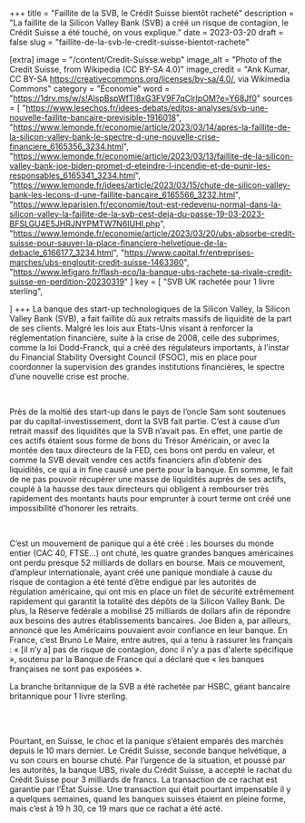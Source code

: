 +++
title = "Faillite de la SVB, le Crédit Suisse bientôt racheté"
description = "La faillite de la Silicon Valley Bank (SVB) a créé un risque de contagion, le Crédit Suisse a été touché, on vous explique."
date = 2023-03-20
draft = false
slug = "faillite-de-la-svb-le-credit-suisse-bientot-rachete"

[extra]
image = "/content/Credit-Suisse.webp"
image_alt = "Photo of the Credit Suisse, from Wikipedia (CC BY-SA 4.0)"
image_credit = "Ank Kumar, CC BY-SA <https://creativecommons.org/licenses/by-sa/4.0/>, via Wikimedia Commons"
category = "Économie"
word = "https://1drv.ms/w/s!AlspBspWfTI8xG3FV9F7qClrIpOM?e=Y68Jf0"
sources = [
    "https://www.lesechos.fr/idees-debats/editos-analyses/svb-une-nouvelle-faillite-bancaire-previsible-1916018",
    "https://www.lemonde.fr/economie/article/2023/03/14/apres-la-faillite-de-la-silicon-valley-bank-le-spectre-d-une-nouvelle-crise-financiere_6165356_3234.html",
    "https://www.lemonde.fr/economie/article/2023/03/13/faillite-de-la-silicon-valley-bank-joe-biden-promet-d-eteindre-l-incendie-et-de-punir-les-responsables_6165341_3234.html",
    "https://www.lemonde.fr/idees/article/2023/03/15/chute-de-silicon-valley-bank-les-lecons-d-une-faillite-bancaire_6165566_3232.html",
    "https://www.leparisien.fr/economie/tout-est-redevenu-normal-dans-la-silicon-valley-la-faillite-de-la-svb-cest-deja-du-passe-19-03-2023-BFSLGU4E5JHRJNYPMTW7N6IUHI.php",
    "https://www.lemonde.fr/economie/article/2023/03/20/ubs-absorbe-credit-suisse-pour-sauver-la-place-financiere-helvetique-de-la-debacle_6166177_3234.html",
    "https://www.capital.fr/entreprises-marches/ubs-engloutit-credit-suisse-1463360",
    "https://www.lefigaro.fr/flash-eco/la-banque-ubs-rachete-sa-rivale-credit-suisse-en-perdition-20230319"
]
key = [
    "SVB UK rachetée pour 1 livre sterling",

]
+++
La banque des start-up technologiques de la Silicon Valley, la Silicon Valley Bank (SVB), a fait faillite dû aux retraits massifs de liquidité de la part de ses clients. Malgré les lois aux États-Unis visant à renforcer la réglementation financière, suite à la crise de 2008, celle des subprimes, comme la loi Dodd-Franck, qui a créé des régulateurs importants, à l’instar du Financial Stability Oversight Council (FSOC), mis en place pour coordonner la supervision des grandes institutions financières, le spectre d’une nouvelle crise est proche.  

<br />

Près de la moitié des start-up dans le pays de l’oncle Sam sont soutenues par du capital-investissement, dont la SVB fait partie. C’est à cause d’un retrait massif des liquidités que la SVB n’avait pas. En effet, une partie de ces actifs étaient sous forme de bons du Trésor Américain, or avec la montée des taux directeurs de la FED, ces bons ont perdu en valeur, et comme la SVB devait vendre ces actifs financiers afin d’obtenir des liquidités, ce qui a in fine causé une perte pour la banque. En somme, le fait de ne pas pouvoir récupérer une masse de liquidités auprès de ses actifs, couplé à la hausse des taux directeurs qui obligent à rembourser très rapidement des montants hauts pour emprunter à court terme ont créé une impossibilité d’honorer les retraits.  

<br />

C’est un mouvement de panique qui a été créé : les bourses du monde entier (CAC 40, FTSE...) ont chuté, les quatre grandes banques américaines ont perdu presque 52 milliards de dollars en bourse. Mais ce mouvement, d’ampleur internationale, ayant créé une panique mondiale à cause du risque de contagion a été tenté d’être endigué par les autorités de régulation américaine, qui ont mis en place un filet de sécurité extrêmement rapidement qui garantit la totalité des dépôts de la Silicon Valley Bank. De plus, la Réserve fédérale a mobilisé 25 milliards de dollars afin de répondre aux besoins des autres établissements bancaires. Joe Biden a, par ailleurs, annoncé que les Américains pouvaient avoir confiance en leur banque. En France, c’est Bruno Le Maire, entre autres, qui a tenu à rassurer les français : « [il n’y a] pas de risque de contagion, donc il n'y a pas d'alerte spécifique », soutenu par la Banque de France qui a déclaré que « les banques françaises ne sont pas exposées ».  

La branche britannique de la SVB a été rachetée par HSBC, géant bancaire britannique pour 1 livre sterling.  

<br /><br />

Pourtant, en Suisse, le choc et la panique s’étaient emparés des marchés depuis le 10 mars dernier. Le Crédit Suisse, seconde banque helvétique, a vu son cours en bourse chuté. Par l’urgence de la situation, et poussé par les autorités, la banque UBS, rivale du Crédit Suisse, a accepté le rachat du Crédit Suisse pour 3 milliards de francs. La transaction de ce rachat est garantie par l’État Suisse. Une transaction qui était pourtant impensable il y a quelques semaines, quand les banques suisses étaient en pleine forme, mais c’est à 19 h 30, ce 19 mars que ce rachat a été acté.